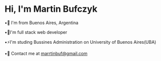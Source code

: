 # Hi, I'm Martin Bufczyk

•🏸 I'm from Buenos Aires, Argentina

•🌱I'm full stack web developer

•⚡I'm studing Bussines Administration on University of Buenos Aires(UBA)

•💬 Contact me at marrtinbuf@gmail.com
